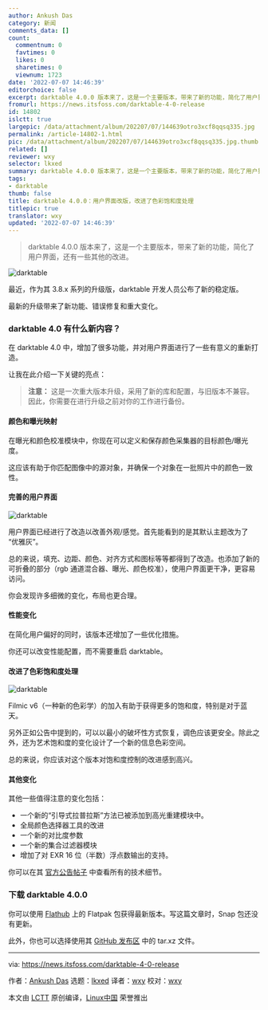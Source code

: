 ```yaml
---
author: Ankush Das
category: 新闻
comments_data: []
count:
  commentnum: 0
  favtimes: 0
  likes: 0
  sharetimes: 0
  viewnum: 1723
date: '2022-07-07 14:46:39'
editorchoice: false
excerpt: darktable 4.0.0 版本来了，这是一个主要版本，带来了新的功能，简化了用户界面，还有一些其他的改进。
fromurl: https://news.itsfoss.com/darktable-4-0-release
id: 14802
islctt: true
largepic: /data/attachment/album/202207/07/144639otro3xcf8qqsq335.jpg
permalink: /article-14802-1.html
pic: /data/attachment/album/202207/07/144639otro3xcf8qqsq335.jpg.thumb.jpg
related: []
reviewer: wxy
selector: lkxed
summary: darktable 4.0.0 版本来了，这是一个主要版本，带来了新的功能，简化了用户界面，还有一些其他的改进。
tags:
- darktable
thumb: false
title: darktable 4.0.0：用户界面改版，改进了色彩饱和度处理
titlepic: true
translator: wxy
updated: '2022-07-07 14:46:39'
---
```



> 
> darktable 4.0.0 版本来了，这是一个主要版本，带来了新的功能，简化了用户界面，还有一些其他的改进。
> 
> 
> 


![darktable](/data/attachment/album/202207/07/144639otro3xcf8qqsq335.jpg)


最近，作为其 3.8.x 系列的升级版，darktable 开发人员公布了新的稳定版。


最新的升级带来了新功能、错误修复和重大变化。


### darktable 4.0 有什么新内容？


在 darktable 4.0 中，增加了很多功能，并对用户界面进行了一些有意义的重新打造。


让我在此介绍一下关键的亮点：



> 
> **注意：** 这是一次重大版本升级，采用了新的库和配置，与旧版本不兼容。因此，你需要在进行升级之前对你的工作进行备份。
> 
> 
> 


#### 颜色和曝光映射


在曝光和颜色校准模块中，你现在可以定义和保存颜色采集器的目标颜色/曝光度。


这应该有助于你匹配图像中的源对象，并确保一个对象在一批照片中的颜色一致性。


#### 完善的用户界面


![darktable](/data/attachment/album/202207/07/144640w7sny19odpiwetzs.jpg)


用户界面已经进行了改造以改善外观/感觉。首先能看到的是其默认主题改为了 “优雅灰”。


总的来说，填充、边距、颜色、对齐方式和图标等等都得到了改造。也添加了新的可折叠的部分（rgb 通道混合器、曝光、颜色校准），使用户界面更干净，更容易访问。


你会发现许多细微的变化，布局也更合理。


#### 性能变化


在简化用户偏好的同时，该版本还增加了一些优化措施。


你还可以改变性能配置，而不需要重启 darktable。


#### 改进了色彩饱和度处理


![darktable](/data/attachment/album/202207/07/144640cf4zmm3dtjtvq3h4.jpg)


Filmic v6（一种新的色彩学）的加入有助于获得更多的饱和度，特别是对于蓝天。


另外正如公告中提到的，可以以最小的破坏性方式恢复，调色应该更安全。除此之外，还为艺术饱和度的变化设计了一个新的信息色彩空间。


总的来说，你应该对这个版本对饱和度控制的改进感到高兴。


#### 其他变化


其他一些值得注意的变化包括：


* 一个新的“引导式拉普拉斯”方法已被添加到高光重建模块中。
* 全局颜色选择器工具的改进
* 一个新的对比度参数
* 一个新的集合过滤器模块
* 增加了对 EXR 16 位（半数）浮点数输出的支持。


你可以在其 [官方公告帖子](https://www.darktable.org/2022/07/darktable-4.0.0-released/) 中查看所有的技术细节。


### 下载 darktable 4.0.0


你可以使用 [Flathub](https://flathub.org/apps/details/org.darktable.Darktable) 上的 Flatpak 包获得最新版本。写这篇文章时，Snap 包还没有更新。


此外，你也可以选择使用其 [GitHub 发布区](https://github.com/darktable-org/darktable/releases/tag/release-4.0.0) 中的 tar.xz 文件。




---


via: <https://news.itsfoss.com/darktable-4-0-release>


作者：[Ankush Das](https://news.itsfoss.com/author/ankush/) 选题：[lkxed](https://github.com/lkxed) 译者：[wxy](https://github.com/wxy) 校对：[wxy](https://github.com/wxy)


本文由 [LCTT](https://github.com/LCTT/TranslateProject) 原创编译，[Linux中国](https://linux.cn/) 荣誉推出